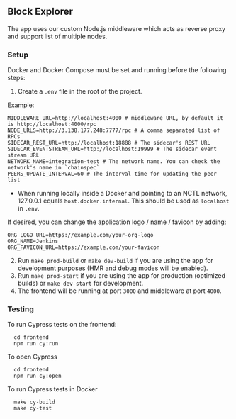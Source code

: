 ## Block Explorer

The app uses our custom Node.js middleware which acts as reverse proxy and support list of multiple nodes.

### Setup

Docker and Docker Compose must be set and running before the following steps:

1. Create a `.env` file in the root of the project.

Example:
```
MIDDLEWARE_URL=http://localhost:4000 # middleware URL, by default it is http://localhost:4000/rpc
NODE_URLS=http://3.138.177.248:7777/rpc # A comma separated list of RPCs
SIDECAR_REST_URL=http://localhost:18888 # The sidecar's REST URL
SIDECAR_EVENTSTREAM_URL=http://localhost:19999 # The sidecar event stream URL
NETWORK_NAME=integration-test # The network name. You can check the network's name in `chainspec`
PEERS_UPDATE_INTERVAL=60 # The interval time for updating the peer list
```

* When running locally inside a Docker and pointing to an NCTL network, 127.0.0.1 equals `host.docker.internal`. This should be used as `localhost` in `.env`.

If desired, you can change the application logo / name / favicon by adding:

```
ORG_LOGO_URL=https://example.com/your-org-logo
ORG_NAME=Jenkins
ORG_FAVICON_URL=https://example.com/your-favicon
```

2. Run `make prod-build` or `make dev-build` if you are using the app for development purposes (HMR and debug modes will be enabled).
3. Run `make prod-start` if you are using the app for production (optimized builds) or `make dev-start` for development. 
4. The frontend will be running at port `3000` and middleware at port `4000`.

### Testing
To run Cypress tests on the frontend:
```
  cd frontend
  npm run cy:run
```

To open Cypress
```
  cd frontend
  npm run cy:open
```

To run Cypress tests in Docker
```
  make cy-build
  make cy-test
```
